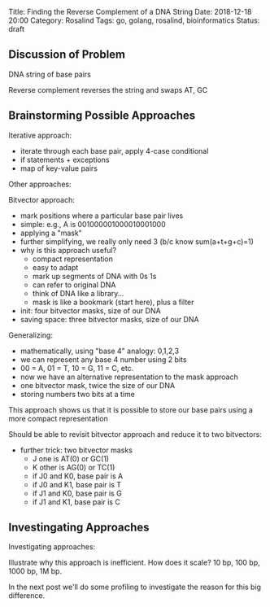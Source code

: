 Title: Finding the Reverse Complement of a DNA String
Date: 2018-12-18 20:00
Category: Rosalind
Tags: go, golang, rosalind, bioinformatics
Status: draft

## Discussion of Problem

DNA string of base pairs

Reverse complement reverses the string and swaps AT, GC


## Brainstorming Possible Approaches

Iterative approach:
- iterate through each base pair, apply 4-case conditional
- if statements + exceptions
- map of key-value pairs

Other approaches:

Bitvector approach:
- mark positions where a particular base pair lives
- simple: e.g., A is 001000001000010001000
- applying a "mask"
- further simplifying, we really only need 3 (b/c know sum(a+t+g+c)=1)
- why is this approach useful? 
    - compact representation
    - easy to adapt
    - mark up segments of DNA with 0s 1s
    - can refer to original DNA
    - think of DNA like a library...
    - mask is like a bookmark (start here), plus a filter
- init: four bitvector masks, size of our DNA
- saving space: three bitvector masks, size of our DNA

Generalizing:
- mathematically, using "base 4" analogy: 0,1,2,3
- we can represent any base 4 number using 2 bits
- 00 = A, 01 = T, 10 = G, 11 = C, etc.
- now we have an alternative representation to the mask approach
- one bitvector mask, twice the size of our DNA
- storing numbers two bits at a time

This approach shows us that it is possible to store 
our base pairs using a more compact representation

Should be able to revisit bitvector approach and 
reduce it to two bitvectors:
- further trick: two bitvector masks
    - J one is AT(0) or GC(1)
    - K other is AG(0) or TC(1)
    - if J0 and K0, base pair is A
    - if J0 and K1, base pair is T
    - if J1 and K0, base pair is G
    - if J1 and K1, base pair is C

## Investingating Approaches

Investigating approaches:

Illustrate why this approach is inefficient.
How does it scale? 10 bp, 100 bp, 1000 bp, 1M bp.

In the next post we'll do some profiling to
investigate the reason for this big difference.

